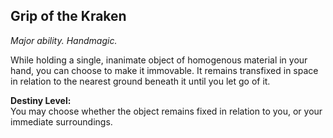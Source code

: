 ## Grip of the Kraken

_Major ability. Handmagic._

While holding a single, inanimate object of homogenous material in your hand, you can choose to make it immovable. It remains transfixed in space in relation to the nearest ground beneath it until you let go of it.

**Destiny Level:**  
You may choose whether the object remains fixed in relation to you, or your immediate surroundings.
